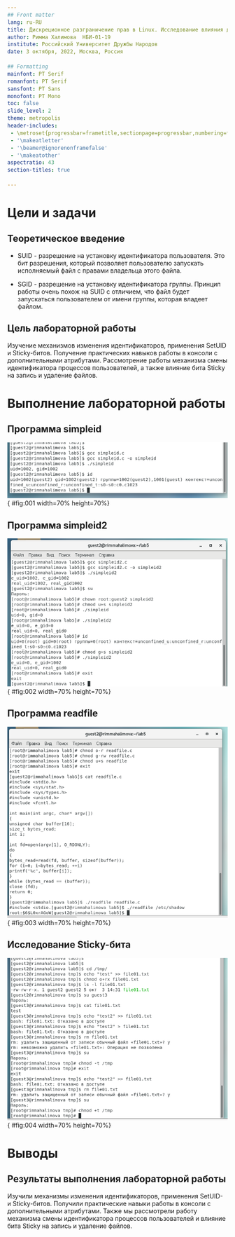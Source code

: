 ```yaml
---
## Front matter
lang: ru-RU
title: Дискреционное разграничение прав в Linux. Исследование влияния дополнительных атрибутов
author: Римма Халимова	НБИ-01-19
institute: Российский Университет Дружбы Народов
date: 3 октября, 2022, Москва, Россия

## Formatting
mainfont: PT Serif
romanfont: PT Serif
sansfont: PT Sans
monofont: PT Mono
toc: false
slide_level: 2
theme: metropolis
header-includes: 
 - \metroset{progressbar=frametitle,sectionpage=progressbar,numbering=fraction}
 - '\makeatletter'
 - '\beamer@ignorenonframefalse'
 - '\makeatother'
aspectratio: 43
section-titles: true

---
```


# Цели и задачи

## Теоретическое введение 

- SUID - разрешение на установку идентификатора пользователя. Это бит разрешения, который позволяет пользователю запускать исполняемый файл с правами владельца этого файла. 

- SGID - разрешение на установку идентификатора группы. Принцип работы очень похож на SUID с отличием, что файл будет запускаться пользователем от имени группы, которая владеет файлом.

## Цель лабораторной работы

Изучение механизмов изменения идентификаторов, применения SetUID и Sticky-битов. Получение практических навыков работы в консоли с дополнительными атрибутами. Рассмотрение работы механизма смены идентификатора процессов пользователей, а также влияние бита Sticky на запись и удаление файлов.

# Выполнение лабораторной работы

## Программа simpleid

![результат программы simpleid](image/03.png){ #fig:001 width=70% height=70%}

## Программа simpleid2

![результат программы simpleid2](image/05.png){ #fig:002 width=70% height=70%}

## Программа readfile

![результат программы readfile](image/07.png){ #fig:003 width=70% height=70%}

## Исследование Sticky-бита

![исследование Sticky-бита](image/08.png){ #fig:004 width=70% height=70%}

# Выводы

## Результаты выполнения лабораторной работы

Изучили механизмы изменения идентификаторов, применения SetUID- и Sticky-битов. Получили практические навыки работы в консоли с дополнительными атрибутами. Также мы рассмотрели работу механизма смены идентификатора процессов пользователей и влияние бита Sticky на запись и удаление файлов.